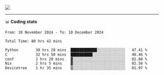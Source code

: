 <picture>
  <source
  srcset="https://github-readme-stats.vercel.app/api?username=sant0s12&show_icons=true&theme=dark"
  media="(prefers-color-scheme: dark)"
  />
  <source
  srcset="https://github-readme-stats.vercel.app/api?username=sant0s12&show_icons=true"
  media="(prefers-color-scheme: light)"
  />
  <img src="https://github-readme-stats.vercel.app/api?username=sant0s12&show_icons=true" />
</picture>

---

📊 **Coding stats**

<!--START_SECTION:waka-->

```txt
From: 10 November 2024 - To: 10 December 2024

Total Time: 80 hrs 42 mins

Python        38 hrs 28 mins  ████████████░░░░░░░░░░░░░   47.41 %
C             32 hrs 50 mins  ██████████░░░░░░░░░░░░░░░   40.46 %
conf          2 hrs 20 mins   ▓░░░░░░░░░░░░░░░░░░░░░░░░   02.88 %
Nix           2 hrs 5 mins    ▓░░░░░░░░░░░░░░░░░░░░░░░░   02.58 %
Devicetree    1 hr 35 mins    ▒░░░░░░░░░░░░░░░░░░░░░░░░   01.97 %
```

<!--END_SECTION:waka-->

